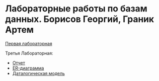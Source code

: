 # Лабораторные работы по базам данных. Борисов Георгий, Граник Артем

[Первая лабораторная](https://docs.google.com/document/d/1ZqXc2MMi9U2G-wXTxH0K1HyPdj2eVY84CfnJHvk3h3I/edit)

Третья Лабораторная:
  * [Отчет](https://docs.google.com/document/d/1asGP-eJcsRsMyZpi2p6bBFF8LoMPdvn8KLmwsGAcTSQ/edit)
  * [ER-диаграмма](https://lucid.app/lucidchart/fbc88ba1-287a-4cab-8574-d744f0343715/edit?viewport_loc=-1394%2C-166%2C4252%2C1940%2C0_0&invitationId=inv_fb2b6dd6-245f-4be1-9f57-722a1b4a0615)
  * [Даталогическая модель](https://lucid.app/lucidchart/350070cb-b148-4214-b09a-3467bc5b323e/edit?viewport_loc=-1021%2C-370%2C5120%2C2336%2C0_0&invitationId=inv_aedb64c3-3e7c-45bb-8564-3ec648c8fe4a)
